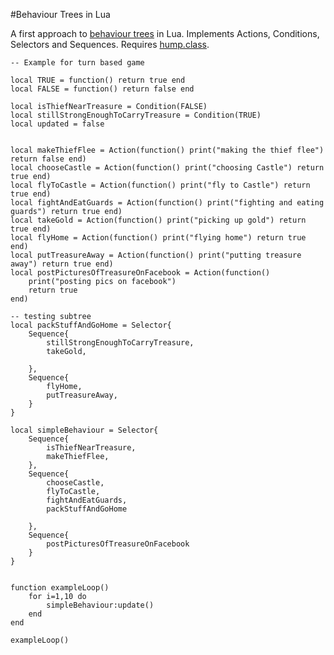 #Behaviour Trees in Lua

A first approach to [behaviour trees](http://www.altdevblogaday.com/2011/02/24/introduction-to-behavior-trees) in Lua. Implements Actions, Conditions, Selectors and Sequences. Requires [hump.class](http://vrld.github.com/hump/).

    -- Example for turn based game

    local TRUE = function() return true end
    local FALSE = function() return false end

    local isThiefNearTreasure = Condition(FALSE)
    local stillStrongEnoughToCarryTreasure = Condition(TRUE)
    local updated = false


    local makeThiefFlee = Action(function() print("making the thief flee") return false end)
    local chooseCastle = Action(function() print("choosing Castle") return true end)
    local flyToCastle = Action(function() print("fly to Castle") return true end)
    local fightAndEatGuards = Action(function() print("fighting and eating guards") return true end)
    local takeGold = Action(function() print("picking up gold") return true end)
    local flyHome = Action(function() print("flying home") return true end)
    local putTreasureAway = Action(function() print("putting treasure away") return true end)
    local postPicturesOfTreasureOnFacebook = Action(function() 
        print("posting pics on facebook")
        return true 
    end)

    -- testing subtree
    local packStuffAndGoHome = Selector{
        Sequence{
            stillStrongEnoughToCarryTreasure,
            takeGold,

        },
        Sequence{
            flyHome,
            putTreasureAway,
        }
    }

    local simpleBehaviour = Selector{
        Sequence{
            isThiefNearTreasure,
            makeThiefFlee,
        },
        Sequence{
            chooseCastle,
            flyToCastle,
            fightAndEatGuards,
            packStuffAndGoHome

        },
        Sequence{
            postPicturesOfTreasureOnFacebook
        }
    }


    function exampleLoop()
        for i=1,10 do
            simpleBehaviour:update()
        end
    end

    exampleLoop()
